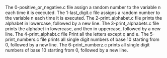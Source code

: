 The 0-positive_or_negative.c file assign a random number to the variable n each time it is executed.
The 1-last_digit.c file assigns a random number to the variable n each time it is executed.
The 2-print_alphabet.c file prints the alphabet in lowercase, followed by a new line.
The 3-print_alphabets.c file prints the alphabet in lowercase, and then in uppercase, followed by a new line.
The 4-print_alphabt.c file Print all the letters except q and e.
The 5-print_numbers.c file prints all single digit numbers of base 10 starting from 0, followed by a new line.
The 6-print_numberz.c prints all single digit numbers of base 10 starting from 0, followed by a new line.
